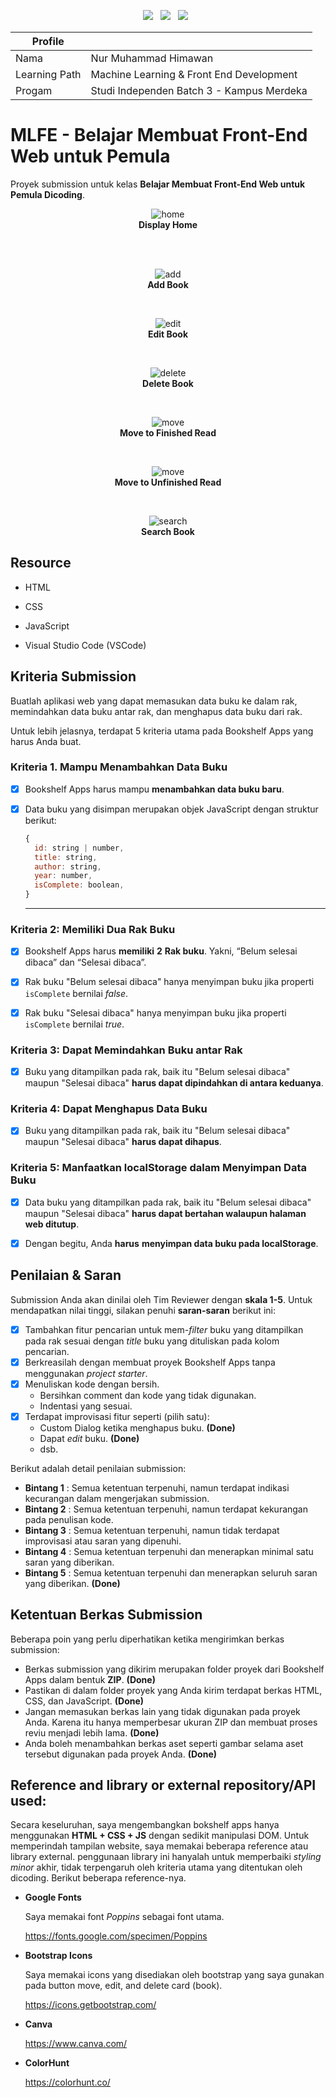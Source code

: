 <p align='center'>
  <a href="https://www.w3.org/standards/webdesign/htmlcss">
    <img src="https://img.shields.io/badge/HTML5-E34F26?style=for-the-badge&logo=html5&logoColor=white"/></a>&nbsp;&nbsp;
  <a href="https://www.w3.org/standards/webdesign/htmlcss">
    <img src="https://img.shields.io/badge/CSS3-1572B6?style=for-the-badge&logo=css3&logoColor=white"/></a>&nbsp;&nbsp;
  <a href="https://www.javascript.com/">
    <img src="https://img.shields.io/badge/JavaScript-F7DF1E?style=for-the-badge&logo=javascript&logoColor=black"/></a>&nbsp;&nbsp;
</p>

<div align="center">

| Profile       |                                           |
| ------------- | ----------------------------------------- |
| Nama          | Nur Muhammad Himawan                      |
| Learning Path | Machine Learning & Front End Development  |
| Progam        | Studi Independen Batch 3 - Kampus Merdeka |

</div>

# MLFE - Belajar Membuat Front-End Web untuk Pemula

Proyek submission untuk kelas **Belajar Membuat Front-End Web untuk Pemula Dicoding**.

<div align="center">
<figure>
    <img src ="https://github.com/nurmuhimawann/MLFE-Front-End/blob/main/assets/img/home.png?raw=true" alt="home">
    <figcaption align="center"><b>Display Home</b></figcaption>
</figure>
</div>

<br><br>

<div align="center">
<figure>
    <img src ="https://github.com/nurmuhimawann/MLFE-Front-End/blob/main/assets/img/add.gif?raw=true" alt="add">
    <figcaption align="center"><b>Add Book</b></figcaption>
</figure>
</div>

<br>

<div align="center">
<figure>
    <img src ="https://github.com/nurmuhimawann/MLFE-Front-End/blob/main/assets/img/editbook.gif?raw=true" alt="edit">
    <figcaption align="center"><b>Edit Book</b></figcaption>
</figure>
</div>

<br>

<div align="center">
<figure>
    <img src ="https://github.com/nurmuhimawann/MLFE-Front-End/blob/main/assets/img/delete.gif?raw=true" alt="delete">
    <figcaption align="center"><b>Delete Book</b></figcaption>
</figure>
</div>

<br>

<div align="center">
<figure>
    <img src ="https://github.com/nurmuhimawann/MLFE-Front-End/blob/main/assets/img/done.gif?raw=true" alt="move">
    <figcaption align="center"><b>Move to Finished Read</b></figcaption>
</figure>
</div>

<br>

<div align="center">
<figure>
    <img src ="https://github.com/nurmuhimawann/MLFE-Front-End/blob/main/assets/img/undo.gif?raw=true" alt="move">
    <figcaption align="center"><b>Move to Unfinished Read</b></figcaption>
</figure>
</div>

<br>

<div align="center">
<figure>
    <img src ="https://github.com/nurmuhimawann/MLFE-Front-End/blob/main/assets/img/search.gif?raw=true" alt="search">
    <figcaption align="center"><b>Search Book</b></figcaption>
</figure>
</div>


## Resource

- HTML

- CSS

- JavaScript

- Visual Studio Code (VSCode)

  

## Kriteria Submission

Buatlah aplikasi web yang dapat memasukan data buku ke dalam rak, memindahkan data buku antar rak, dan menghapus data buku dari rak. 

Untuk lebih jelasnya, terdapat 5 kriteria utama pada Bookshelf Apps yang harus Anda buat.

### Kriteria 1. Mampu Menambahkan Data Buku

- [x] Bookshelf Apps harus mampu **menambahkan data buku baru**.

- [x] Data buku yang disimpan merupakan objek JavaScript dengan struktur berikut:

  ```javascript
  {
    id: string | number,
    title: string,
    author: string,
    year: number,
    isComplete: boolean,
  }
  ```

  ---




### Kriteria 2: Memiliki Dua Rak Buku

- [x] Bookshelf Apps harus **memiliki** **2** **Rak buku**. Yakni, “Belum selesai dibaca” dan “Selesai dibaca”.
- [x] Rak buku "Belum selesai dibaca" hanya menyimpan buku jika properti `isComplete` bernilai *false*.
- [x] Rak buku "Selesai dibaca" hanya menyimpan buku jika properti `isComplete` bernilai *true*.



### Kriteria 3: Dapat Memindahkan Buku antar Rak

- [x] Buku yang ditampilkan pada rak, baik itu "Belum selesai dibaca" maupun "Selesai dibaca" **harus dapat dipindahkan di antara keduanya**.



### Kriteria 4: Dapat Menghapus Data Buku

- [x] Buku yang ditampilkan pada rak, baik itu "Belum selesai dibaca" maupun "Selesai dibaca" **harus dapat dihapus**.



### Kriteria 5: Manfaatkan localStorage dalam Menyimpan Data Buku

- [x] Data buku yang ditampilkan pada rak, baik itu "Belum selesai dibaca" maupun "Selesai dibaca" **harus dapat bertahan walaupun halaman web ditutup**.
- [x] Dengan begitu, Anda **harus** **menyimpan data buku pada localStorage**.



## Penilaian & Saran

Submission Anda akan dinilai oleh Tim Reviewer dengan **skala 1-5**. Untuk mendapatkan nilai tinggi, silakan penuhi **saran-saran** berikut ini:

- [x] Tambahkan fitur pencarian untuk mem-*filter* buku yang ditampilkan pada rak sesuai dengan *title* buku yang dituliskan pada kolom pencarian.
- [x] Berkreasilah dengan membuat proyek Bookshelf Apps tanpa menggunakan *project starter*.
- [x] Menuliskan kode dengan bersih.
  - Bersihkan comment dan kode yang tidak digunakan.
  - Indentasi yang sesuai.
- [x] Terdapat improvisasi fitur seperti (pilih satu): 
  - Custom Dialog ketika menghapus buku. **(Done)**
  - Dapat *edit* buku. **(Done)**
  - dsb.

Berikut adalah detail penilaian submission:

- **Bintang 1** : Semua ketentuan terpenuhi, namun terdapat indikasi kecurangan dalam mengerjakan submission.
- **Bintang 2** : Semua ketentuan terpenuhi, namun terdapat kekurangan pada penulisan kode.
- **Bintang 3** : Semua ketentuan terpenuhi, namun tidak terdapat improvisasi atau saran yang dipenuhi.
- **Bintang 4** : Semua ketentuan terpenuhi dan menerapkan minimal satu saran yang diberikan.
- **Bintang 5** : Semua ketentuan terpenuhi dan menerapkan seluruh saran yang diberikan. **(Done)**



## Ketentuan Berkas Submission

Beberapa poin yang perlu diperhatikan ketika mengirimkan berkas submission:

- Berkas submission yang dikirim merupakan folder proyek dari Bookshelf Apps dalam bentuk **ZIP**. **(Done)**
- Pastikan di dalam folder proyek yang Anda kirim terdapat berkas HTML, CSS, dan JavaScript. **(Done)**
- Jangan memasukan berkas lain yang tidak digunakan pada proyek Anda. Karena itu hanya memperbesar ukuran ZIP dan membuat proses reviu menjadi lebih lama. **(Done)**
- Anda boleh menambahkan berkas aset seperti gambar selama aset tersebut digunakan pada proyek Anda. **(Done)**



## Reference and library or external repository/API used:

Secara keseluruhan, saya mengembangkan bokshelf apps hanya menggunakan **HTML + CSS + JS** dengan sedikit manipulasi DOM. Untuk memperindah tampilan website, saya memakai beberapa reference atau library external. penggunaan library ini hanyalah untuk memperbaiki *styling minor* akhir, tidak terpengaruh oleh kriteria utama yang ditentukan oleh dicoding. Berikut beberapa reference-nya.

- **Google Fonts**

  Saya memakai font *Poppins* sebagai font utama.

  https://fonts.google.com/specimen/Poppins

- **Bootstrap Icons**

  Saya memakai icons yang disediakan oleh bootstrap yang saya gunakan pada button move, edit, and delete card (book).

  https://icons.getbootstrap.com/

- **Canva**

  https://www.canva.com/
  
- **ColorHunt**

  https://colorhunt.co/
